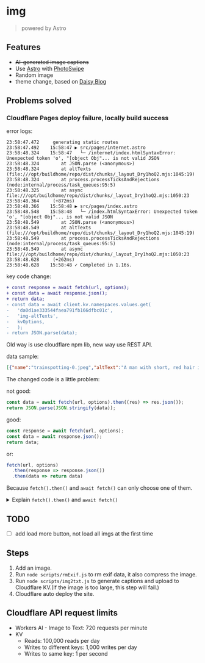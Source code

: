 # img

> powered by Astro

## Features

- ~~AI-generated image captions~~
- Use [Astro](https://astro.build/) with [PhotoSwipe](https://photoswipe.com/)
- Random image
- theme change, based on [Daisy Blog](https://github.com/saadeghi/daisy-blog)

## Problems solved

### Cloudflare Pages deploy failure, locally build success

error logs:

```log
23:58:47.472	 generating static routes 
23:58:47.492	15:58:47 ▶ src/pages/internet.astro
23:58:48.324	15:58:47   └─ /internet/index.htmlSyntaxError: Unexpected token 'o', "[object Obj"... is not valid JSON
23:58:48.324	    at JSON.parse (<anonymous>)
23:58:48.324	    at altTexts (file:///opt/buildhome/repo/dist/chunks/_layout_Dry1hoQ2.mjs:1045:19)
23:58:48.324	    at process.processTicksAndRejections (node:internal/process/task_queues:95:5)
23:58:48.325	    at async file:///opt/buildhome/repo/dist/chunks/_layout_Dry1hoQ2.mjs:1050:23
23:58:48.364	 (+872ms)
23:58:48.366	15:58:48 ▶ src/pages/index.astro
23:58:48.548	15:58:48   └─ /index.htmlSyntaxError: Unexpected token 'o', "[object Obj"... is not valid JSON
23:58:48.549	    at JSON.parse (<anonymous>)
23:58:48.549	    at altTexts (file:///opt/buildhome/repo/dist/chunks/_layout_Dry1hoQ2.mjs:1045:19)
23:58:48.549	    at process.processTicksAndRejections (node:internal/process/task_queues:95:5)
23:58:48.549	    at async file:///opt/buildhome/repo/dist/chunks/_layout_Dry1hoQ2.mjs:1050:23
23:58:48.628	 (+262ms)
23:58:48.628	15:58:48 ✓ Completed in 1.16s.
```

key code change:

```diff
+ const response = await fetch(url, options);
+ const data = await response.json();
+ return data;
- const data = await client.kv.namespaces.values.get(
-   'da0d1ae333544faea791fb166dfbc01c',
-   'img-altTexts',
-   kvOptions,
-	);
- return JSON.parse(data);
```

Old way is use cloudflare npm lib, new way use REST API.

data sample:

```json
[{"name":"trainspotting-0.jpeg","altText":"A man with short, red hair is in a close-up shot, wearing a gray jacket and holding a red object in his hand. The background is blurred, focusing on the man."},{"name":"manuel-osorio-manrique-de-zuñiga.jpeg","altText":"A young girl in a red outfit stands next to a bird cage, holding a string and a bird. A cat is nearby, and a bird is perched on a cage. The background is a dark green color."},{"name":"jiachezi.jpg","altText":"An old wooden cart with two large wheels is parked in a field, surrounded by tall grass and bare trees. The cart has a wooden frame and is positioned in the center of the image."},{"name":"night-painting.jpeg","altText":"A serene landscape painting depicts a tranquil river reflecting the moon's light, with a group of cows grazing on a hill in the foreground. The artist uses a realistic style, capturing the natural elements and the moon's light in a dreamy quality."}]
```

The changed code is a little problem:

not good:

```js
const data = await fetch(url, options).then((res) => res.json());
return JSON.parse(JSON.stringify(data));
```

good:

```js
const response = await fetch(url, options);
const data = await response.json();
return data;
```

or:

```js
fetch(url, options)
  .then(response => response.json())
  .then(data => return data)
```

Because `fetch().then()` and `await fetch()` can only choose one of them.

<details>
<summary>Explain <code>fetch().then()</code> and <code>await fetch()</code></summary>
<p>fetch().then() is a promise-based approach where fetch() returns a Promise that resolves to the Response to that request. Example:</p>
<pre>
fetch('https://api.example.com/data')
  .then(response => {
    if (!response.ok) {
      throw new Error('Network response was not ok');
    }
    return response.json();
  })
  .then(data => {
    return data;
  })
  .catch(error => {
    console.error('There was a problem with the fetch operation:', error);
  })
</pre>
<p>await fetch() is used in conjunction with async function to pause the execution of the function until the Promise is settled(that is, untilthe request is complete). Use await makes the code easier to read. Example:</p>
<pre>
async function fetchData() {
  try {
    const response = await fetch('https://api.example.com/data');
    if (!response.ok) {
      throw new Error('Network response was not ok');
    }
    const data = await response.json();
    return data;
  } catch(error) {
    console.error('There was a problem with the fetch operation:', error);
  }
}
</pre>
</details>

## TODO

- [ ] add load more button, not load all imgs at the first time

## Steps

1. Add an image.
2. Run `node scripts/rmExif.js` to rm exif data, it also compress the image.
3. Run `node scripts/img2txt.js` to generate captions and upload to Cloudflare KV.(If the image is too large, this step will fail.)
4. Cloudflare auto deploy the site.

## Cloudflare API request limits

- Workers AI - Image to Text: 720 requests per minute
- KV
  - Reads: 100,000 reads per day
  - Writes to different keys: 1,000 writes per day
  - Writes to same key: 1 per second
